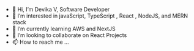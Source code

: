 - 👋 Hi, I’m Devika V, Software Developer
- 👀 I’m interested in javaScript, TypeScript , React , NodeJS, and MERN stack
- 🌱 I’m currently learning AWS and NextJS
- 💞️ I’m looking to collaborate on React Projects
- 📫 How to reach me ...

<!---
devikavn22/devikavn22 is a ✨ special ✨ repository because its `README.md` (this file) appears on your GitHub profile.
You can click the Preview link to take a look at your changes.
--->
